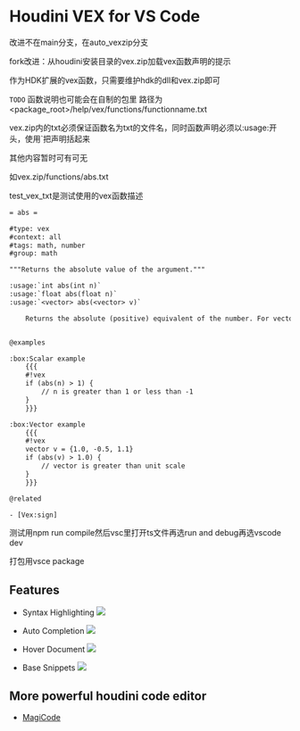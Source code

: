 # Houdini VEX for VS Code

改进不在main分支，在auto_vexzip分支

fork改进：从houdini安装目录的vex.zip加载vex函数声明的提示

作为HDK扩展的vex函数，只需要维护hdk的dll和vex.zip即可

`TODO` 函数说明也可能会在自制的包里 路径为<package_root>/help/vex/functions/functionname.txt

vex.zip内的txt必须保证函数名为txt的文件名，同时函数声明必须以:usage:开头，使用`把声明括起来

其他内容暂时可有可无

如vex.zip/functions/abs.txt

test_vex_txt是测试使用的vex函数描述

```txt
= abs =

#type: vex
#context: all
#tags: math, number
#group: math

"""Returns the absolute value of the argument."""

:usage:`int abs(int n)`
:usage:`float abs(float n)`
:usage:`<vector> abs(<vector> v)`

    Returns the absolute (positive) equivalent of the number. For vectors, this is done per-component.


@examples

:box:Scalar example
    {{{
    #!vex
    if (abs(n) > 1) {
        // n is greater than 1 or less than -1
    }
    }}}

:box:Vector example
    {{{
    #!vex
    vector v = {1.0, -0.5, 1.1}
    if (abs(v) > 1.0) {
        // vector is greater than unit scale
    }
    }}}

@related

- [Vex:sign]
```

测试用npm run compile然后vsc里打开ts文件再选run and debug再选vscode dev

打包用vsce package

## Features

- Syntax Highlighting
![](https://raw.githubusercontent.com/supernova-explosion/houdini-vex-vscode-extension/main/images/syntax.png)

- Auto Completion
![](https://raw.githubusercontent.com/supernova-explosion/houdini-vex-vscode-extension/main/images/completion.png)

- Hover Document
![](https://raw.githubusercontent.com/supernova-explosion/houdini-vex-vscode-extension/main/images/hover.png)

- Base Snippets
![](https://raw.githubusercontent.com/supernova-explosion/houdini-vex-vscode-extension/main/images/snippets.png)

## More powerful houdini code editor

* [MagiCode](https://unrealhoudini.gumroad.com/l/rawnh)